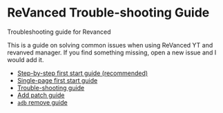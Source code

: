 # ReVanced Trouble-shooting Guide
Troubleshooting guide for Revanced

This is a guide on solving common issues when using ReVanced YT and revanved manager. If you find something missing,  open a new issue and I would add it.

- [Step-by-step first start guide (recommended)](step-by-step/00-preface.md)
- [Single-page first start guide](00-first-start.md)
- [Trouble-shooting guide](01-trouble-shooting.md)
- [Add patch guide](02-add-patch.md)
- [`adb` remove guide](03-adb-remove.md)

